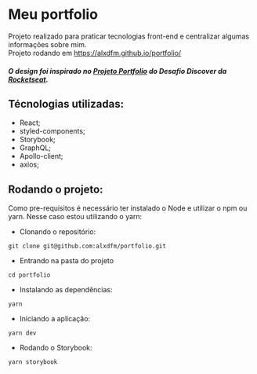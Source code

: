 # Meu portfolio

Projeto realizado para praticar tecnologias front-end e centralizar algumas informações sobre mim. <br>
Projeto rodando em https://alxdfm.github.io/portfolio/ <br>

##### O design foi inspirado no [Projeto Portfolio](https://www.figma.com/file/L6fCiWtOgXCfslQdezqQeF/DD-%2F-Portfolio/duplicate?node-id=3%3A2) do Desafio Discover da [Rocketseat](https://www.rocketseat.com.br/).<br>

## Técnologias utilizadas:

- React;
- styled-components;
- Storybook;
- GraphQL;
- Apollo-client;
- axios;

## Rodando o projeto:

Como pre-requisitos é necessário ter instalado o Node e utilizar o npm ou yarn. Nesse caso estou utilizando o yarn:

- Clonando o repositório:

```
git clone git@github.com:alxdfm/portfolio.git
```

- Entrando na pasta do projeto

```
cd portfolio
```

- Instalando as dependências:

```
yarn
```

- Iniciando a aplicação:

```
yarn dev
```

- Rodando o Storybook:

```
yarn storybook
```
